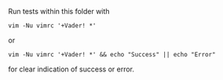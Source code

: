 Run tests within this folder with

    vim -Nu vimrc '+Vader! *'

or

    vim -Nu vimrc '+Vader! *' && echo "Success" || echo "Error"

for clear indication of success or error.
